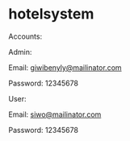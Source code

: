 # hotelsystem
 
Accounts:

Admin:

 Email: giwibenyly@mailinator.com

 Password: 12345678

User:

 Email: siwo@mailinator.com

 Password: 12345678
